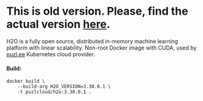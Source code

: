 # This is old version. Please, find the actual version [here](https://github.com/puzl-ee/docker-images/tree/dev/images/h2o4gpu).

H2O is a fully open source, distributed in-memory machine learning platform with linear scalability. Non-root Docker image with CUDA, used by [puzl.ee](https://puzl.ee) Kubernetes cloud provider. 

#### Build:

```
docker build \
    --build-arg H2O_VERSION=3.30.0.1 \
    -t puzlcloud/h2o:3.30.0.1 .
```
